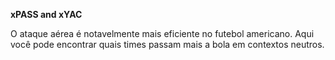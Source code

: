 **xPASS and xYAC**

O ataque aérea é notavelmente mais eficiente no futebol americano. Aqui você pode encontrar quais times passam mais a bola em contextos neutros.
